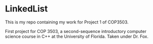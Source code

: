 # LinkedList
This is my repo containing my work for Project 1 of COP3503. 

First project for COP 3503, a second-sequence introductory computer science course in C++ at the University of Florida. Taken under Dr. Fox.
